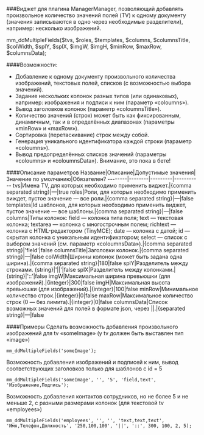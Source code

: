 
###Виджет для плагина ManagerManager, позволяющий добавлять произвольное количество значений полей (TV) к одному документу (значения записываются в одно через необходимые разделители), например: несколько изображений. 

mm_ddMultipleFields($tvs, $roles, $templates, $columns, $columnsTitle, $colWidth, $splY, $splX, $imgW, $imgH, $minRow, $maxRow, $columnsData);

####Возможности:
- Добавление к одному документу произвольного количества изображений, текстовых полей, списков (с возможностью выбора значений).
- Задание нескольких колонок разных типов (или одинаковых), например: изображения и подписи к ним (параметр «coloumns»).
- Вывод заголовков колонок (параметр «coloumnsTitle»).
- Количество значений (строк) может быть как фиксированным, динамичным, так и в определённых диапазонах (параметры «minRow» и «maxRow»).
- Сортировка (перетаскивание) строк между собой.
- Генерация уникального идентификатора каждой строки (параметр «coloumns»).
- Вывод предопределённых списков значений (параметры «coloumns» и «coloumnsData»). Внимание, это пока в бете!

####Описание параметров
Название|Описание|Допустимые значения|Значение по умолчанию|Обязателен?
--------|--------|---------|-----------
tvs|Имена TV, для которых необходимо применить виджет.|{comma separated string}|—|true
roles|Роли, для которых необходимо применить виждет, пустое значение — все роли.|{comma separated string}|—|false
templates|Id шаблонов, для которых необходимо применить виджет, пустое значение — все шаблоны.|{comma separated string}|—|false
columns|Типы колонок: field — колонка типа поля; text — текстовая колонка; textarea — колонка с многострочным полем; richtext — колонка с HTML-редактором (TinyMCE); date — колонка с датой; id — скрытая колонка с уникальным идентификатором; select — список с выбором значений (см. параметр «coloumnsData»).|{comma separated string}|'field'|false
columnsTitle|Заголовки колонок.|{comma separated string}|—|false
colWidth|Ширины колонок (может быть задана одна ширина).|{comma separated string}|180|false
splY|Разделитель между строками.	{string}|'\|\|'|false
splX|Разделитель между колонками.|{string}|'::'|false
imgW|Максимальная ширина превьюшки (для изображений).|{integer}|300|false
imgH|Максимальная высота превьюшки (для изображений).|{integer}|100|false
minRow|Минимальное количество строк.|{integer}|0|false
maxRow|Максимальное количество строк (0 — без лимита).|{integer}|0|false
columnsData|Список возможных значений для полей в формате json, через \|\|.|{separated string}|—|false

####Примеры
Сделать возможность добавления произвольного изображений для tv «someImage» (у tv должен быть выставлен тип «image»)
	
	mm_ddMultipleFields('someImage');
Возможность добавления изображений и подписей к ним, вывод соответствующих заголовков только для шаблонов с id = 5
	
	mm_ddMultipleFields('someImage', '', '5', 'field,text', 'Изображение,Подпись');
Возможность добавления контактов сотрудников, но не более 5 и не меньше 2, с разными размерами колонок (для текстовой tv «employees»)
	
	mm_ddMultipleFields('employees', '', '', 'text,text,text', 'Имя,Телефон,Должность', '250,100,100', '||', '::', 300, 100, 2, 5);